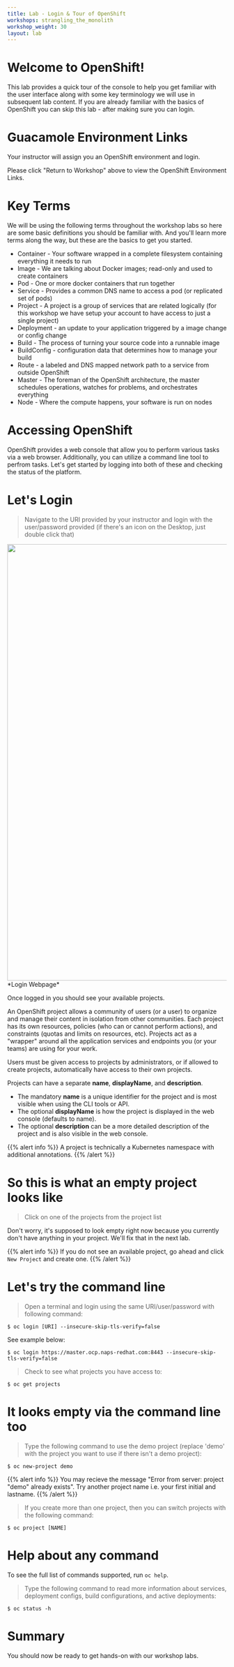 ```yaml
---
title: Lab - Login & Tour of OpenShift
workshops: strangling_the_monolith
workshop_weight: 30
layout: lab
---
```



# Welcome to OpenShift!
This lab provides a quick tour of the console to help you get familiar with the user interface along with some key terminology we will use in subsequent lab content.  If you are already familiar with the basics of OpenShift you can skip this lab - after making sure you can login.

# Guacamole Environment Links  

Your instructor will assign you an OpenShift environment and login.  

Please click "Return to Workshop" above to view the OpenShift Environment Links.

# Key Terms
We will be using the following terms throughout the workshop labs so here are some basic definitions you should be familiar with.  And you'll learn more terms along the way, but these are the basics to get you started.

* Container - Your software wrapped in a complete filesystem containing everything it needs to run
* Image - We are talking about Docker images; read-only and used to create containers
* Pod - One or more docker containers that run together
* Service - Provides a common DNS name to access a pod (or replicated set of pods)
* Project - A project is a group of services that are related logically (for this workshop we have setup your account to have access to just a single project)
* Deployment - an update to your application triggered by a image change or config change
* Build - The process of turning your source code into a runnable image
* BuildConfig - configuration data that determines how to manage your build
* Route - a labeled and DNS mapped network path to a service from outside OpenShift
* Master - The foreman of the OpenShift architecture, the master schedules operations, watches for problems, and orchestrates everything
* Node - Where the compute happens, your software is run on nodes

# Accessing OpenShift
OpenShift provides a web console that allow you to perform various tasks via a web browser.  Additionally, you can utilize a command line tool to perfrom tasks.  Let's get started by logging into both of these and checking the status of the platform.

# Let's Login
> Navigate to the URI provided by your instructor and login with the user/password provided (if there's an icon on the Desktop, just double click that)

<img src="../img/ose-login.png" width="1000" />
*Login Webpage*

Once logged in you should see your available projects.

An OpenShift project allows a community of users (or a user) to organize and manage their content in isolation from other communities. Each project has its own resources, policies (who can or cannot perform actions), and constraints (quotas and limits on resources, etc). Projects act as a "wrapper" around all the application services and endpoints you (or your teams) are using for your work.

Users must be given access to projects by administrators, or if allowed to create projects, automatically have access to their own projects.

Projects can have a separate **name**, **displayName**, and **description**.

- The mandatory **name** is a unique identifier for the project and is most visible when using the CLI tools or API.
- The optional **displayName** is how the project is displayed in the web console (defaults to name).
- The optional **description** can be a more detailed description of the project and is also visible in the web console.

{{% alert info %}}
A project is technically a Kubernetes namespace with additional annotations.
{{% /alert %}}

# So this is what an empty project looks like
> Click on one of the projects from the project list

Don't worry, it's supposed to look empty right now because you currently don't have anything in your project.  We'll fix that in the next lab.

{{% alert info %}}
If you do not see an available project, go ahead and click `New Project` and create one.
{{% /alert %}}

# Let's try the command line
> <i class="fa fa-terminal"></i> Open a terminal and login using the same URI/user/password with following command:

```
$ oc login [URI] --insecure-skip-tls-verify=false
```
See example below:

```
$ oc login https://master.ocp.naps-redhat.com:8443 --insecure-skip-tls-verify=false
```


> <i class="fa fa-terminal"></i> Check to see what projects you have access to:

```
$ oc get projects
```

# It looks empty via the command line too
> <i class="fa fa-terminal"></i> Type the following command to use the demo project (replace 'demo' with the project you want to use if there isn't a demo project):

```
$ oc new-project demo
```
{{% alert info %}}
You may recieve the message "Error from server: project "demo" already exists". Try another project name i.e. your first initial and lastname.
{{% /alert %}}

> <i class="fa fa-terminal"></i> If you create more than one project, then you can switch projects with the following command:

```
$ oc project [NAME]
```

# Help about any command

To see the full list of commands supported, run `oc help`.

> <i class="fa fa-terminal"></i> Type the following command to read more information about services, deployment configs, build configurations, and active deployments:

```
$ oc status -h
```

# Summary
You should now be ready to get hands-on with our workshop labs.
